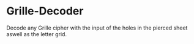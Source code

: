 # Grille-Decoder
Decode any Grille cipher with the input of the holes in the pierced sheet aswell as the letter grid. 
